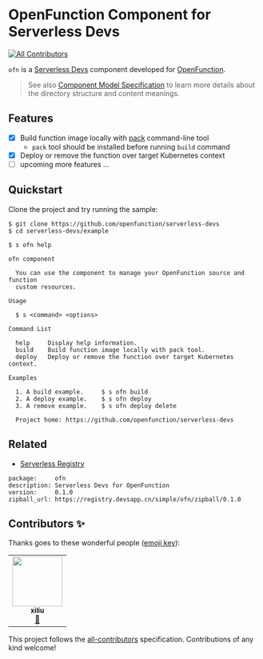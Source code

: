 # OpenFunction Component for Serverless Devs
<!-- ALL-CONTRIBUTORS-BADGE:START - Do not remove or modify this section -->
[![All Contributors](https://img.shields.io/badge/all_contributors-1-orange.svg?style=flat-square)](#contributors-)
<!-- ALL-CONTRIBUTORS-BADGE:END -->

`ofn` is a [Serverless Devs](https://docs.serverless-devs.com/en) component developed for [OpenFunction](https://openfunction.dev).

> See also [Component Model Specification](https://docs.serverless-devs.com/en/sdm/serverless_package_model/package_model#component-model-specification) to learn more details about the directory structure and content meanings.

## Features

- [x] Build function image locally with [pack](https://buildpacks.io/docs/tools/pack/) command-line tool
  - `pack` tool should be installed before running `build` command
- [x] Deploy or remove the function over target Kubernetes context
- [ ] upcoming more features ...

## Quickstart

Clone the project and try running the sample:

```plain
$ git clone https://github.com/openfunction/serverless-devs
$ cd serverless-devs/example

$ s ofn help

ofn component

  You can use the component to manage your OpenFunction source and function     
  custom resources.                                                             

Usage

  $ s <command> <options> 

Command List

  help     Display help information.                                     
  build    Build function image locally with pack tool.                  
  deploy   Deploy or remove the function over target Kubernetes context. 

Examples

  1. A build example.     $ s ofn build         
  2. A deploy example.    $ s ofn deploy        
  3. A remove example.    $ s ofn deploy delete 

  Project home: https://github.com/openfunction/serverless-devs 
```

## Related

- [Serverless Registry](http://www.devsapp.cn/details.html?name=ofn)

```plain
package:     ofn
description: Serverless Devs for OpenFunction
version:     0.1.0
zipball_url: https://registry.devsapp.cn/simple/ofn/zipball/0.1.0
```

## Contributors ✨

Thanks goes to these wonderful people ([emoji key](https://allcontributors.org/docs/en/emoji-key)):

<!-- ALL-CONTRIBUTORS-LIST:START - Do not remove or modify this section -->
<!-- prettier-ignore-start -->
<!-- markdownlint-disable -->
<table>
  <tr>
    <td align="center"><a href="https://github.com/rsonghuster"><img src="https://avatars.githubusercontent.com/u/10919599?v=4?s=100" width="100px;" alt=""/><br /><sub><b>xiliu</b></sub></a><br /><a href="https://github.com/OpenFunction/serverless-devs/issues?q=author%3Arsonghuster" title="Bug reports">🐛</a></td>
  </tr>
</table>

<!-- markdownlint-restore -->
<!-- prettier-ignore-end -->

<!-- ALL-CONTRIBUTORS-LIST:END -->

This project follows the [all-contributors](https://github.com/all-contributors/all-contributors) specification. Contributions of any kind welcome!